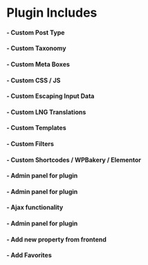# Plugin Includes
#### - Custom Post Type
#### - Custom Taxonomy
#### - Custom Meta Boxes
#### - Custom CSS / JS
#### - Custom Escaping Input Data
#### - Custom LNG Translations
#### - Custom Templates
#### - Custom Filters
#### - Custom Shortcodes / WPBakery / Elementor
#### - Admin panel for plugin
#### - Admin panel for plugin
#### - Ajax functionality
#### - Admin panel for plugin
#### - Add new property from frontend
#### - Add Favorites


